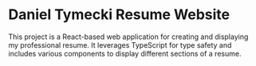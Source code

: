 # Daniel Tymecki Resume Website

This project is a React-based web application for creating and displaying my professional resume. It leverages TypeScript for type safety and includes various components to display different sections of a resume.